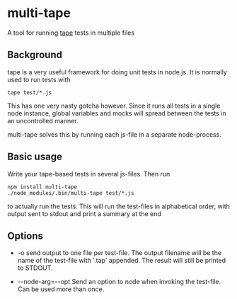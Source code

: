 # multi-tape

A tool for running [tape](https://github.com/substack/tape) tests in multiple files

## Background

tape is a very useful framework for doing unit tests in node.js. It is normally
used to run tests with

    tape test/*.js

This has one very nasty gotcha however. Since it runs all tests in a single node
instance, global variables and mocks will spread between the tests in an
uncontrolled manner.

multi-tape solves this by running each js-file in a separate node-process.

## Basic usage

Write your tape-based tests in several js-files. Then run

    npm install multi-tape
    ./node_modules/.bin/multi-tape test/*.js

to actually run the tests. This will run the test-files in alphabetical order,
with output sent to stdout and print a summary at the end

## Options

- -o send output to one file per test-file. The output filename will be the name
of the test-file with '.tap' appended. The result will still be printed to
STDOUT.

- --node-arg=--opt Send an option to node when invoking the test-file. Can be
used more than once.
